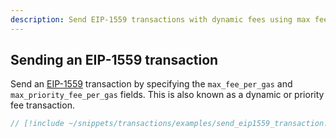 ```yaml
---
description: Send EIP-1559 transactions with dynamic fees using max fee per gas and priority fee settings
---
```


## Sending an EIP-1559 transaction

Send an [EIP-1559](https://eips.ethereum.org/EIPS/eip-1559) transaction by specifying the `max_fee_per_gas` and `max_priority_fee_per_gas` fields. This is also known as a dynamic or priority fee transaction.

```rust
// [!include ~/snippets/transactions/examples/send_eip1559_transaction.rs]
```
